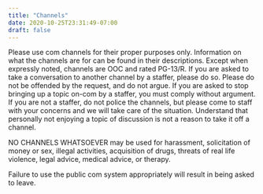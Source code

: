 ```yaml
---
title: "Channels"
date: 2020-10-25T23:31:49-07:00
draft: false
---
```


Please use com channels for their proper purposes only. Information on what the channels are for can be found in their descriptions. Except when expressly noted, channels are OOC and rated PG-13/R. If you are asked to take a conversation to another channel by a staffer, please do so. Please do not be offended by the request, and do not argue. If you are asked to stop bringing up a topic on-com by a staffer, you must comply without argument. If you are not a staffer, do not police the channels, but please come to staff with your concerns and we will take care of the situation. Understand that personally not enjoying a topic of discussion is not a reason to take it off a channel.

NO CHANNELS WHATSOEVER may be used for harassment, solicitation of money or sex, illegal activities, acquisition of drugs, threats of real life violence, legal advice, medical advice, or therapy.

Failure to use the public com system appropriately will result in being asked to leave.